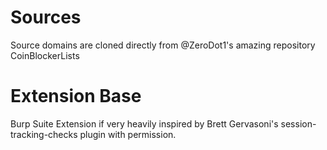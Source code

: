 # Sources
Source domains are cloned directly from @ZeroDot1's amazing repository CoinBlockerLists

# Extension Base
Burp Suite Extension if very heavily inspired by Brett Gervasoni's session-tracking-checks plugin with permission.

